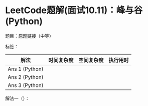 # LeetCode题解(面试10.11)：峰与谷(Python)

题目：[原题链接](https://leetcode-cn.com/problems/peaks-and-valleys-lcci/)（中等）

标签：

| 解法           | 时间复杂度 | 空间复杂度 | 执行用时 |
| -------------- | ---------- | ---------- | -------- |
| Ans 1 (Python) |            |            |          |
| Ans 2 (Python) |            |            |          |
| Ans 3 (Python) |            |            |          |

解法一（）：

